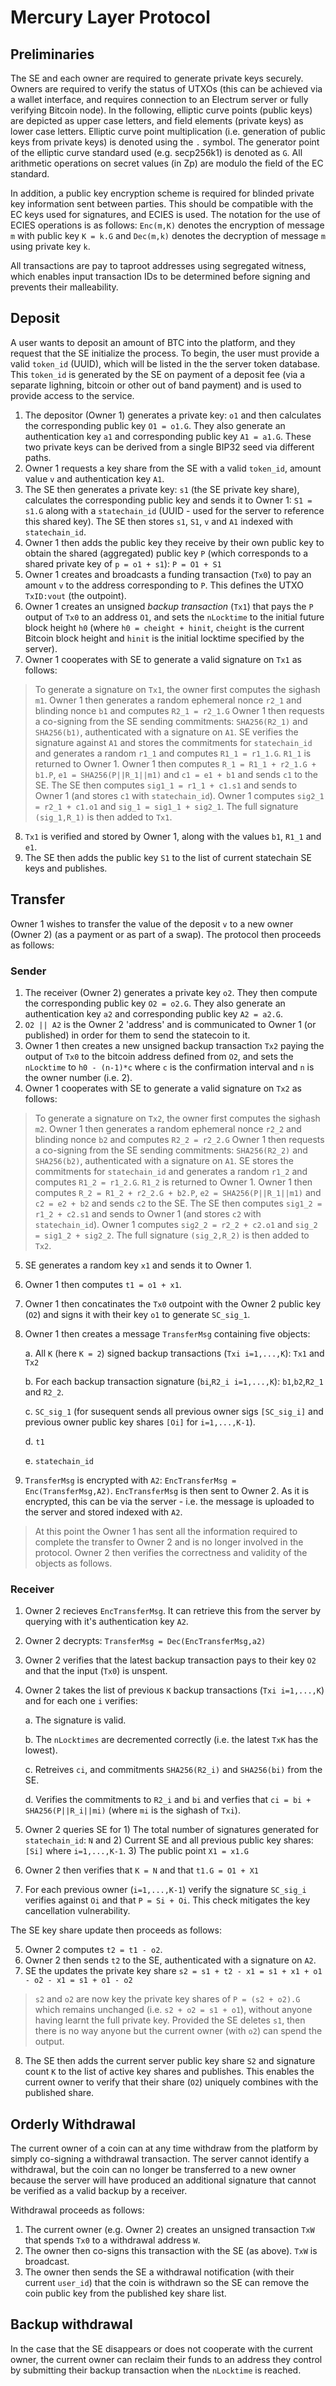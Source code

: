 # Mercury Layer Protocol

## Preliminaries

The SE and each owner are required to generate private keys securely. Owners are required to verify the status of UTXOs (this can be achieved via a wallet interface, and requires connection to an Electrum server or fully verifying Bitcoin node). In the following, elliptic curve points (public keys) are depicted as upper case letters, and field elements (private keys) as lower case letters. Elliptic curve point multiplication (i.e. generation of public keys from private keys) is denoted using the `.` symbol. The generator point of the elliptic curve standard used (e.g. secp256k1) is denoted as `G`. All arithmetic operations on secret values (in Zp) are modulo the field of the EC standard.  

In addition, a public key encryption scheme is required for blinded private key information sent between parties. This should be compatible with the EC keys used for signatures, and ECIES is used. The notation for the use of ECIES operations is as follows: `Enc(m,K)` denotes the encryption of message `m` with public key `K = k.G` and `Dec(m,k)` denotes the decryption of message `m` using private key `k`.

All transactions are pay to taproot addresses using segregated witness, which enables input transaction IDs to be determined before signing and prevents their malleability. 

## Deposit

A user wants to deposit an amount of BTC into the platform, and they request that the SE initialize the process. To begin, the user must provide a valid `token_id` (UUID), which will be listed in the the server token database. This `token_id` is generated by the SE on payment of a deposit fee (via a separate lighning, bitcoin or other out of band payment) and is used to provide access to the service. 

1. The depositor (Owner 1) generates a private key: `o1` and then calculates the corresponding public key `O1 = o1.G`. They also generate an authentication key `a1` and corresponding public key `A1 = a1.G`. These two private keys can be derived from a single BIP32 seed via different paths. 
2. Owner 1 requests a key share from the SE with a valid `token_id`, amount value `v` and authentication key `A1`. 
3. The SE then generates a private key: `s1` (the SE private key share), calculates the corresponding public key and sends it to Owner 1: `S1 = s1.G` along with a `statechain_id` (UUID - used for the server to reference this shared key). The SE then stores `s1`, `S1`, `v` and `A1` indexed with `statechain_id`. 
4. Owner 1 then adds the public key they receive by their own public key to obtain the shared (aggregated) public key `P` (which corresponds to a shared private key of `p = o1 + s1`): `P = O1 + S1`
5. Owner 1 creates and broadcasts a funding transaction (`Tx0`) to pay an amount `v` to the address corresponding to `P`. This defines the UTXO `TxID:vout` (the outpoint). 
6. Owner 1 creates an unsigned *backup transaction* (`Tx1`) that pays the `P` output of `Tx0` to an address `O1`, and sets the `nLocktime` to the initial future block height `h0` (where `h0 = cheight + hinit`, `cheight` is the current Bitcoin block height and `hinit` is the initial locktime specified by the server).
7. Owner 1 cooperates with SE to generate a valid signature on `Tx1` as follows:

> To generate a signature on `Tx1`, the owner first computes the sighash `m1`. 
> Owner 1 then generates a random ephemeral nonce `r2_1` and blinding nonce `b1` and computes `R2_1 = r2_1.G`
> Owner 1 then requests a co-signing from the SE sending commitments: `SHA256(R2_1)` and `SHA256(b1)`, authenticated with a signature on `A1`. 
> SE verifies the signature against `A1` and stores the commitments for `statechain_id` and generates a random `r1_1` and computes `R1_1 = r1_1.G`. `R1_1` is returned to Owner 1. 
> Owner 1 then computes `R_1 = R1_1 + r2_1.G + b1.P`, `e1 = SHA256(P||R_1||m1)` and `c1 = e1 + b1` and sends `c1` to the SE. 
> The SE then computes `sig1_1 = r1_1 + c1.s1` and sends to Owner 1 (and stores `c1` with `statechain_id`). 
> Owner 1 computes `sig2_1 = r2_1 + c1.o1` and `sig_1 = sig1_1 + sig2_1`. The full signature `(sig_1,R_1)` is then added to `Tx1`. 

8. `Tx1` is verified and stored by Owner 1, along with the values `b1`, `R1_1` and `e1`. 
9. The SE then adds the public key `S1` to the list of current statechain SE keys and publishes. 

## Transfer

Owner 1 wishes to transfer the value of the deposit `v` to a new owner (Owner 2) (as a payment or as part of a swap). The protocol then proceeds as follows:

### Sender

1. The receiver (Owner 2) generates a private key `o2`. They then compute the corresponding public key `O2 = o2.G`. They also generate an authentication key `a2` and corresponding public key `A2 = a2.G`.
2. `O2 || A2` is the Owner 2 'address' and is communicated to Owner 1 (or published) in order for them to send the statecoin to it.
3. Owner 1 then creates a new unsigned backup transaction `Tx2` paying the output of `Tx0` to the bitcoin address defined from `O2`, and sets the `nLocktime` to `h0 - (n-1)*c` where `c` is the confirmation interval and `n` is the owner number (i.e. 2). 
4. Owner 1 cooperates with SE to generate a valid signature on `Tx2` as follows:

> To generate a signature on `Tx2`, the owner first computes the sighash `m2`. 
> Owner 1 then generates a random ephemeral nonce `r2_2` and blinding nonce `b2` and computes `R2_2 = r2_2.G`
> Owner 1 then requests a co-signing from the SE sending commitments: `SHA256(R2_2)` and `SHA256(b2)`, authenticated with a signature on `A1`. 
> SE stores the commitments for `statechain_id` and generates a random `r1_2` and computes `R1_2 = r1_2.G`. `R1_2` is returned to Owner 1. 
> Owner 1 then computes `R_2 = R1_2 + r2_2.G + b2.P`, `e2 = SHA256(P||R_1||m1)` and `c2 = e2 + b2` and sends `c2` to the SE. 
> The SE then computes `sig1_2 = r1_2 + c2.s1` and sends to Owner 1 (and stores `c2` with `statechain_id`). 
> Owner 1 computes `sig2_2 = r2_2 + c2.o1` and `sig_2 = sig1_2 + sig2_2`. The full signature `(sig_2,R_2)` is then added to `Tx2`.

5. SE generates a random key `x1` and sends it to Owner 1. 
6. Owner 1 then computes `t1 = o1 + x1`. 
7. Owner 1 then concatinates the `Tx0` outpoint with the Owner 2 public key (`O2`) and signs it with their key `o1` to generate `SC_sig_1`. 
8. Owner 1 then creates a message `TransferMsg` containing five objects:
   
	a. All `K` (here `K = 2`) signed backup transactions (`Txi i=1,...,K`): `Tx1` and `Tx2`

	b. For each backup transaction signature (`bi`,`R2_i i=1,...,K`): `b1`,`b2`,`R2_1` and `R2_2`.

	c. `SC_sig_1` (for susequent sends all previous owner sigs `[SC_sig_i]` and previous owner public key shares `[Oi]` for `i=1,...,K-1`). 

	d. `t1`

	e. `statechain_id`

9. `TransferMsg` is encrypted with `A2`: `EncTransferMsg = Enc(TransferMsg,A2)`. `EncTransferMsg` is then sent to Owner 2. As it is encrypted, this can be via the server - i.e. the message is uploaded to the server and stored indexed with `A2`. 

> At this point the Owner 1 has sent all the information required to complete the transfer to Owner 2 and is no longer involved in the protocol. Owner 2 then verifies the correctness and validity of the objects as follows. 

### Receiver

1. Owner 2 recieves `EncTransferMsg`. It can retrieve this from the server by querying with it's authentication key `A2`.
2. Owner 2 decrypts: `TransferMsg = Dec(EncTransferMsg,a2)`
3. Owner 2 verifies that the latest backup transaction pays to their key `O2` and that the input (`Tx0`) is unspent. 
4. Owner 2 takes the list of previous `K` backup transactions (`Txi i=1,...,K`) and for each one `i` verifies:

	a. The signature is valid.

	b. The `nLocktimes` are decremented correctly (i.e. the latest `TxK` has the lowest).

	c. Retreives `ci`, and commitments `SHA256(R2_i)` and `SHA256(bi)` from the SE.

	d. Verifies the commitments to `R2_i` and `bi` and verfies that `ci = bi + SHA256(P||R_i||mi)` (where `mi` is the sighash of `Txi`).

5. Owner 2 queries SE for 1) The total number of signatures generated for `statechain_id`: `N` and 2) Current SE and all previous public key shares: `[Si]` where `i=1,...,K-1`. 3) The public point `X1 = x1.G`
6. Owner 2 then verifies that `K = N` and that `t1.G = O1 + X1`
7. For each previous owner (`i=1,...,K-1`) verify the signature `SC_sig_i` verifies against `Oi` and that `P = Si + Oi`. This check mitigates the key cancellation vulnerability. 

The SE key share update then proceeds as follows:

5. Owner 2 computes `t2 = t1 - o2`. 
6. Owner 2 then sends `t2` to the SE, authenticated with a signature on `A2`. 
7. SE the updates the private key share `s2 = s1 + t2 - x1 = s1 + x1 + o1 - o2 - x1 = s1 + o1 - o2`

> `s2` and `o2` are now key the private key shares of `P = (s2 + o2).G` which remains unchanged (i.e. `s2 + o2 = s1 + o1`), without anyone having learnt the full private key. Provided the SE deletes `s1`, then there is no way anyone but the current owner (with `o2`) can spend the output.

8. The SE then adds the current server public key share `S2` and signature count `K` to the list of active key shares and publishes. This enables the current owner to verify that their share (`O2`) uniquely combines with the published share. 

## Orderly Withdrawal

The current owner of a coin can at any time withdraw from the platform by simply co-signing a withdrawal transaction. The server cannot identify a withdrawal, but the coin can no longer be transferred to a new owner because the server will have produced an additional signature that cannot be verified as a valid backup by a receiver. 

Withdrawal proceeds as follows:

1. The current owner (e.g. Owner 2) creates an unsigned transaction `TxW` that spends `Tx0` to a withdrawal address `W`.
2. The owner then co-signs this transaction with the SE (as above).  `TxW` is broadcast. 
3. The owner then sends the SE a withdrawal notification (with their current `user_id`) that the coin is withdrawn so the SE can remove the coin public key from the published key share list. 

## Backup withdrawal

In the case that the SE disappears or does not cooperate with the current owner, the current owner can reclaim their funds to an address they control by submitting their backup transaction when the `nLocktime` is reached. 
